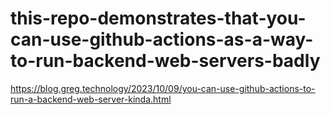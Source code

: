 # this-repo-demonstrates-that-you-can-use-github-actions-as-a-way-to-run-backend-web-servers-badly

https://blog.greg.technology/2023/10/09/you-can-use-github-actions-to-run-a-backend-web-server-kinda.html

